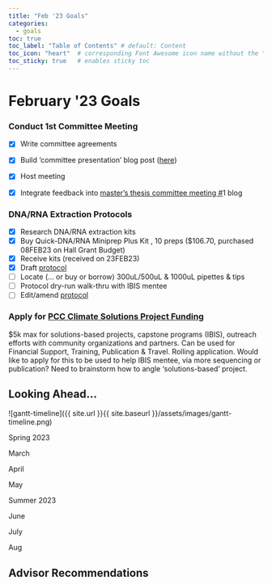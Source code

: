 ```yaml
---
title: "Feb '23 Goals"
categories:
  - goals 
toc: true
toc_label: "Table of Contents" # default: Content
toc_icon: "heart"  # corresponding Font Awesome icon name without the "fa" prefix
toc_sticky: true   # enables sticky toc
---
```


# February '23 Goals

### Conduct 1st Committee Meeting

- [x] Write committee agreements
- [x] Build ‘committee presentation’ blog post ([here](https://sarahtanja.github.io/lab-book/committee%20meetings/committee-no1/))
- [x] Host meeting
- [x] Integrate feedback into [master’s thesis committee meeting #](https://sarahtanja.github.io/lab-book/committee%20meetings/committee-no1/#feedback)1 blog


### DNA/RNA Extraction Protocols

- [x]  Research DNA/RNA extraction kits
- [x] Buy Quick-DNA/RNA Miniprep Plus Kit , 10 preps ($106.70, purchased 08FEB23 on Hall Grant Budget)
- [x] Receive kits (received on 23FEB23)
- [x] Draft [protocol](https://sarahtanja.github.io/lab-book/protocols/lab/protocol-DNARNAextraction/) 
- [ ] Locate (… or buy or borrow) 300uL/500uL & 1000uL pipettes & tips
- [ ] Protocol dry-run walk-thru with IBIS mentee
- [ ] Edit/amend [protocol](https://sarahtanja.github.io/lab-book/protocols/lab/protocol-DNARNAextraction/)

### Apply for [PCC Climate Solutions Project Funding](https://pcc.uw.edu/research/funding-opportunities/)

$5k max for solutions-based projects, capstone programs (IBIS), outreach efforts with community organizations and partners. Can be used for Financial Support, Training, Publication & Travel. Rolling application. Would like to apply for this to be used to help IBIS mentee, via more sequencing or publication? Need to brainstorm how to angle ‘solutions-based’ project.

## Looking Ahead...

![gantt-timeline]({{ site.url }}{{ site.baseurl }}/assets/images/gantt-timeline.png)

Spring 2023

March


April 

May



Summer 2023

June

July

Aug

## Advisor Recommendations





